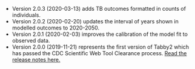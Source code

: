 
  - Version 2.0.3 (2020-03-13) adds TB outcomes formatted in counts of individuals.
  - Version 2.0.2 (2020-02-20) updates the interval of years shown in modelled outcomes to 2020-2050.
  - Version 2.0.1 (2020-02-03) improves the calibration of the model fit to observed data.
  - Version 2.0.0 (2019-11-21) represents the first version of Tabby2 which has passed the CDC Scientific Web Tool Clearance process. 
    [Read the release notes here.](https://github.com/PPML/tabby2/releases/tag/2.0.0)
